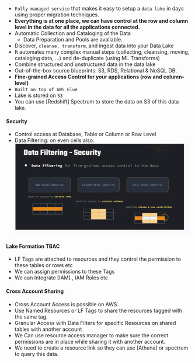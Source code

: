 - `Fully managed service` that makes it easy to setup a `data lake` in days using proper migration techniques.
- **Everything is at one place, we can have control at the row and column level in the data for all the applications connected.**
- Automatic Collection and Cataloging of the Data
	- Data Preparation and Pools are available.
- Discover, `cleanse, transform`, and ingest data into your Data Lake
- It automates many complex manual steps (collecting, cleansing, moving, cataloging data, …) and de-duplicate (using ML Transforms)
- Combine structured and unstructured data in the data lake
- Out-of-the-box source blueprints: S3, RDS, Relational & NoSQL DB.
- **Fine-grained Access Control for your applications (row and column-level)**
- `Built on top of AWS Glue`
- Lake is stored on `S3`
- You can use [Redshift] Spectrum to store the data on S3 of this data lake.
#### Security
- Control access at Database, Table or Column or Row Level
- Data Filtering: on even cells also.
![alt text](image.png)

#### Lake Formation TBAC
- LF Tags are attached to resources and they control the permission to these tables or rows etc
- We can assign permissions to these Tags
- We can Integrate [IAM] , IAM Roles etc
#### Cross Account Sharing
- Cross Account Access is possible on AWS.
- Use Named Resources or LF Tags to share the resources tagged with the same tag.
- Granular Access with Data Filters for specific Resources on shared tables with another account
- We Can use resource access manager to make sure the correct permissions are in place while sharing it with another account.
- We need to create a resource link so they can use [Athena] or spectrum to query this data.